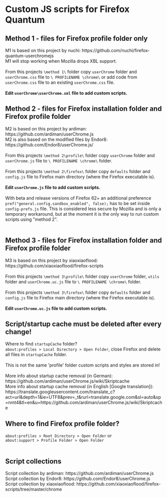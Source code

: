 <h1>Custom JS scripts for Firefox Quantum</h1>
<h2>Method 1 - files for Firefox profile folder only</h2>
M1 is based on this project by nuchi: https://github.com/nuchi/firefox-quantum-userchromejs </br>
M1 will stop working when Mozilla drops XBL support.</br>
</br>
From this projects <code>\method 1\</code> folder copy <code>userChrome</code> folder and <code>userChrome.css</code> file to <code>\ PROFILENAME \chrome\</code> or add code from <code>userChrome.css</code> file to an existing <code>userChrome.css</code> file.</br>
</br>
<b>Edit <code>userChrome\userChrome.xml</code> file to add custom scripts.</b>
</br>
<h2>Method 2 - files for Firefox installation folder and Firefox profile folder</h2>
M2 is based on this project by ardiman: https://github.com/ardiman/userChrome.js </br>
M2 is also based on the modified files by Endor8: https://github.com/Endor8/userChrome.js/ </br>
</br>
From this projects <code>\method 2\profile\</code> folder copy <code>userChrome</code> folder and <code>userChrome.js</code> file to <code>\ PROFILENAME \chrome\</code> folder.</br>
</br>
From this projects <code>\method 2\firefox\</code> folder copy <code>defaults</code> folder and <code>config.js</code> file to Firefox main directory (where the Firefox executable is). </br>
</br>
<b>Edit <code>userChrome.js</code> file to add custom scripts.</b></br>
</br>
With beta and release versions of Firefox 62+ an additional preference <code>pref("general.config.sandbox_enabled", false);</code> has to be set inside <code>config-prefs.js</code> file. This is considered less secure by Mozilla and is only a temporary workaround, but at the moment it is the only way to run custom scripts using "method 2". </br>
</br>
<h2>Method 3 - files for Firefox installation folder and Firefox profile folder</h2>
M3 is based on this project by xiaoxiaoflood: https://github.com/xiaoxiaoflood/firefox-scripts </br>
</br>
From this projects <code>\method 3\profile\</code> folder copy <code>userChrome</code> folder, <code>utils</code> folder and <code>userChrome.uc.js</code> file to <code>\ PROFILENAME \chrome\</code> folder.</br>
</br>
From this projects <code>\method 3\firefox\</code> folder copy <code>defaults</code> folder and <code>config.js</code> file to Firefox main directory (where the Firefox executable is). </br>
</br>
<b>Edit <code>userChrome.uc.js</code> file to add custom scripts.</b>
</br>
<h2>Script/startup cache must be deleted after every change!</h2>
Where to find <code>startupCache</code> folder?</br>
<code>about:profiles > Local Directory > Open Folder</code>, close Firefox and delete all files in <code>startupCache</code> folder.</br>
</br>
This is not the same 'profile' folder custom scripts and styles are stored in!</br>
</br>
More info about startup cache removal (in German): https://github.com/ardiman/userChrome.js/wiki/Skriptcache </br>
More info about startup cache removal (in English [Google translation]): https://translate.googleusercontent.com/translate_c?act=url&depth=1&ie=UTF8&prev=_t&rurl=translate.google.com&sl=auto&sp=nmt4&tl=en&u=https://github.com/ardiman/userChrome.js/wiki/Skriptcache </br>
<h2>Where to find Firefox profile folder?</h2>
<code>about:profiles > Root Directory > Open Folder</code> or </br>
<code>about:support > Profile Folder > Open Folder</code></br>
</br>
<h2>Script collections</h2>
Script collection by ardiman: https://github.com/ardiman/userChrome.js</br>
Script collection by Endor8: https://github.com/Endor8/userChrome.js</br>
Script collection by xiaoxiaoflood: https://github.com/xiaoxiaoflood/firefox-scripts/tree/master/chrome</br>
</br>